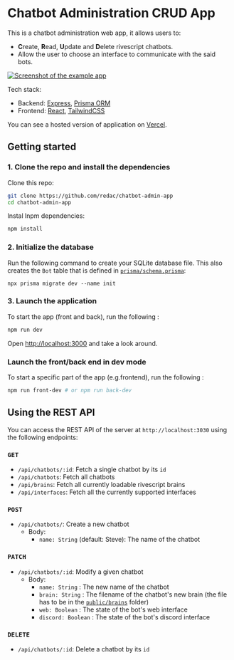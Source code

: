 # Chatbot Administration CRUD App

This is a chatbot administration web app, it allows users to:

- **C**reate, **R**ead, **U**pdate and **D**elete rivescript chatbots.
- Allow the user to choose an interface to communicate with the said bots.

<a href="#" target="_blank"><img src="https://i.imgur.com/Be0l2O0.png" alt="Screenshot of the example app"/></a>

Tech stack:

- Backend: [Express](https://expressjs.com/), [Prisma ORM](https://www.prisma.io/express)
- Frontend: [React](https://reactjs.org/), [TailwindCSS](https://tailwindcss.com/)

You can see a hosted version of application on <a href="#" target="_blank">Vercel</a>.

## Getting started

### 1. Clone the repo and install the dependencies

Clone this repo:
```bash
git clone https://github.com/redac/chatbot-admin-app
cd chatbot-admin-app
```

Instal lnpm dependencies:
```bash
npm install
```

### 2. Initialize the database

Run the following command to create your SQLite database file. This also creates the `Bot` table that is defined in [`prisma/schema.prisma`](./server/prisma/schema.prisma):

```
npx prisma migrate dev --name init
```

### 3. Launch the application

To start the app (front and back), run the following :

```bash
npm run dev
```

Open [http://localhost:3000](http://localhost:3000) and take a look around.

### Launch the front/back end in dev mode

To start a specific part of the app (e.g.frontend), run the following :

```bash
npm run front-dev # or npm run back-dev
```

## Using the REST API

You can access the REST API of the server at `http://localhost:3030` using the following endpoints:

### `GET`

- `/api/chatbots/:id`: Fetch a single chatbot by its `id`
- `/api/chatbots`: Fetch all chatbots
- `/api/brains`: Fetch all currently loadable rivescript brains
- `/api/interfaces`: Fetch all the currently supported interfaces

### `POST`

- `/api/chatbots/`: Create a new chatbot
  - Body:
    - `name: String` (default: Steve): The name of the chatbot

### `PATCH`

- `/api/chatbots/:id`: Modify a given chatbot
  - Body:
    - `name: String` : The new name of the chatbot
    - `brain: String` : The filename of the chatbot's new brain (the file has to be in the [`public/brains`](./server/src/public/brains/) folder)
    - `web: Boolean` : The state of the bot's web interface
    - `discord: Boolean` : The state of the bot's discord interface

### `DELETE`

- `/api/chatbots/:id`: Delete a chatbot by its `id`
